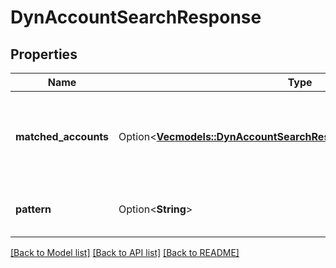# DynAccountSearchResponse

## Properties

Name | Type | Description | Notes
------------ | ------------- | ------------- | -------------
**matched_accounts** | Option<[**Vec<models::DynAccountSearchResponseMatchedAccountsInner>**](dynAccountSearchResponse_matchedAccounts_inner.md)> | Contains a series of objects that pertain to the account information requested. | [optional]
**pattern** | Option<**String**> | Displays the searchPattern used for the request. | [optional]

[[Back to Model list]](../README.md#documentation-for-models) [[Back to API list]](../README.md#documentation-for-api-endpoints) [[Back to README]](../README.md)



